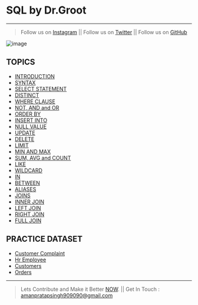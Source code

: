 # SQL by Dr.Groot
---
> Follow us on [Instagram](https://www.instagram.com/datascience.drgroot/) || 
> Follow us on [Twitter](https://twitter.com/DrGroot7) || 
> Follow us on [GitHub](https://github.com/Dr-Groot)

![image](https://user-images.githubusercontent.com/63160825/119977852-87f7c280-bfd6-11eb-9d5b-3ac93d7da166.png)

## TOPICS
+ [INTRODUCTION](intro.md)
+ [SYNTAX](syntax.md)
+ [SELECT STATEMENT](select.md)
+ [DISTINCT](selectdistinct.md)
+ [WHERE CLAUSE](where.md)
+ [NOT, AND and OR](andornot.md)
+ [ORDER BY](orderby.md)
+ [INSERT INTO](insertinto.md)
+ [NULL VALUE](null.md)
+ [UPDATE](update.md)
+ [DELETE](delete.md)
+ [LIMIT](limit.md)
+ [MIN AND MAX](minmax.md)
+ [SUM, AVG and COUNT](sumavgcount.md)
+ [LIKE](like.md)
+ [WILDCARD](wildcard.md)
+ [IN](in.md)
+ [BETWEEN](between.md)
+ [ALIASES](aliases.md)
+ [JOINS](joins.md)
+ [INNER JOIN](innerjoin.md)
+ [LEFT JOIN](leftjoin.md)
+ [RIGHT JOIN](rightjoin.md)
+ [FULL JOIN](fulljoin.md)

## PRACTICE DATASET
+ [Customer Complaint](CustomerComplaint.csv)
+ [Hr Employee](hremployee.csv)
+ [Customers](CUSTOMERS.csv)
+ [Orders](ORDERS.csv)

---
> Lets Contribute and Make it Better [NOW](https://github.com/Dr-Groot). || Get In Touch :  amanpratapsingh909090@gmail.com
